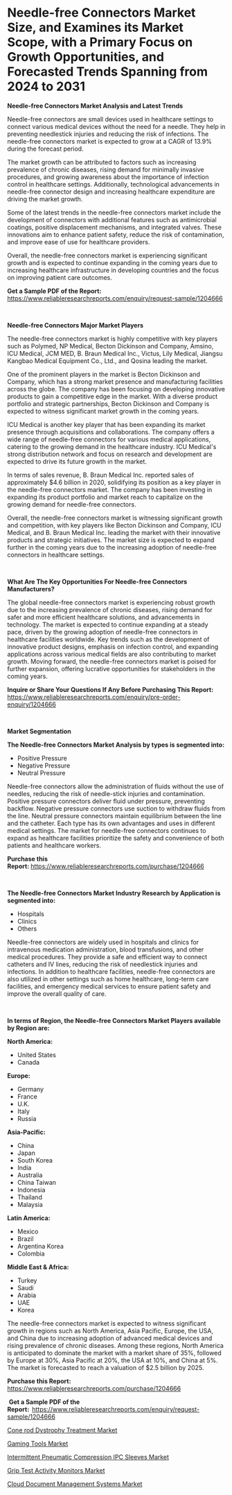<p><h1>Needle-free Connectors Market Size, and Examines its Market Scope, with a Primary Focus on Growth Opportunities, and Forecasted Trends Spanning from 2024 to 2031</h1></p><p><strong>Needle-free Connectors Market Analysis and Latest Trends</strong></p>
<p><p>Needle-free connectors are small devices used in healthcare settings to connect various medical devices without the need for a needle. They help in preventing needlestick injuries and reducing the risk of infections. The needle-free connectors market is expected to grow at a CAGR of 13.9% during the forecast period.</p><p>The market growth can be attributed to factors such as increasing prevalence of chronic diseases, rising demand for minimally invasive procedures, and growing awareness about the importance of infection control in healthcare settings. Additionally, technological advancements in needle-free connector design and increasing healthcare expenditure are driving the market growth.</p><p>Some of the latest trends in the needle-free connectors market include the development of connectors with additional features such as antimicrobial coatings, positive displacement mechanisms, and integrated valves. These innovations aim to enhance patient safety, reduce the risk of contamination, and improve ease of use for healthcare providers.</p><p>Overall, the needle-free connectors market is experiencing significant growth and is expected to continue expanding in the coming years due to increasing healthcare infrastructure in developing countries and the focus on improving patient care outcomes.</p></p>
<p><strong>Get a Sample PDF of the Report:&nbsp;</strong> <a href="https://www.reliableresearchreports.com/enquiry/request-sample/1204666">https://www.reliableresearchreports.com/enquiry/request-sample/1204666</a></p>
<p>&nbsp;</p>
<p><strong>Needle-free Connectors Major Market Players</strong></p>
<p><p>The needle-free connectors market is highly competitive with key players such as Polymed, NP Medical, Becton Dickinson and Company, Amsino, ICU Medical, JCM MED, B. Braun Medical Inc., Victus, Lily Medical, Jiangsu Kangbao Medical Equipment Co., Ltd., and Qosina leading the market. </p><p>One of the prominent players in the market is Becton Dickinson and Company, which has a strong market presence and manufacturing facilities across the globe. The company has been focusing on developing innovative products to gain a competitive edge in the market. With a diverse product portfolio and strategic partnerships, Becton Dickinson and Company is expected to witness significant market growth in the coming years.</p><p>ICU Medical is another key player that has been expanding its market presence through acquisitions and collaborations. The company offers a wide range of needle-free connectors for various medical applications, catering to the growing demand in the healthcare industry. ICU Medical's strong distribution network and focus on research and development are expected to drive its future growth in the market.</p><p>In terms of sales revenue, B. Braun Medical Inc. reported sales of approximately $4.6 billion in 2020, solidifying its position as a key player in the needle-free connectors market. The company has been investing in expanding its product portfolio and market reach to capitalize on the growing demand for needle-free connectors.</p><p>Overall, the needle-free connectors market is witnessing significant growth and competition, with key players like Becton Dickinson and Company, ICU Medical, and B. Braun Medical Inc. leading the market with their innovative products and strategic initiatives. The market size is expected to expand further in the coming years due to the increasing adoption of needle-free connectors in healthcare settings.</p></p>
<p>&nbsp;</p>
<p><strong>What Are The Key Opportunities For Needle-free Connectors Manufacturers?</strong></p>
<p><p>The global needle-free connectors market is experiencing robust growth due to the increasing prevalence of chronic diseases, rising demand for safer and more efficient healthcare solutions, and advancements in technology. The market is expected to continue expanding at a steady pace, driven by the growing adoption of needle-free connectors in healthcare facilities worldwide. Key trends such as the development of innovative product designs, emphasis on infection control, and expanding applications across various medical fields are also contributing to market growth. Moving forward, the needle-free connectors market is poised for further expansion, offering lucrative opportunities for stakeholders in the coming years.</p></p>
<p><strong>Inquire or Share Your Questions If Any Before Purchasing This Report:</strong> <a href="https://www.reliableresearchreports.com/enquiry/pre-order-enquiry/1204666">https://www.reliableresearchreports.com/enquiry/pre-order-enquiry/1204666</a></p>
<p>&nbsp;</p>
<p><strong>Market Segmentation</strong></p>
<p><strong>The Needle-free Connectors Market Analysis by types is segmented into:</strong></p>
<p><ul><li>Positive Pressure</li><li>Negative Pressure</li><li>Neutral Pressure</li></ul></p>
<p><p>Needle-free connectors allow the administration of fluids without the use of needles, reducing the risk of needle-stick injuries and contamination. Positive pressure connectors deliver fluid under pressure, preventing backflow. Negative pressure connectors use suction to withdraw fluids from the line. Neutral pressure connectors maintain equilibrium between the line and the catheter. Each type has its own advantages and uses in different medical settings. The market for needle-free connectors continues to expand as healthcare facilities prioritize the safety and convenience of both patients and healthcare workers.</p></p>
<p><strong>Purchase this Report:&nbsp;</strong><a href="https://www.reliableresearchreports.com/purchase/1204666">https://www.reliableresearchreports.com/purchase/1204666</a></p>
<p>&nbsp;</p>
<p><strong>The Needle-free Connectors Market Industry Research by Application is segmented into:</strong></p>
<p><ul><li>Hospitals</li><li>Clinics</li><li>Others</li></ul></p>
<p><p>Needle-free connectors are widely used in hospitals and clinics for intravenous medication administration, blood transfusions, and other medical procedures. They provide a safe and efficient way to connect catheters and IV lines, reducing the risk of needlestick injuries and infections. In addition to healthcare facilities, needle-free connectors are also utilized in other settings such as home healthcare, long-term care facilities, and emergency medical services to ensure patient safety and improve the overall quality of care.</p></p>
<p>&nbsp;</p>
<p><strong>In terms of Region, the Needle-free Connectors Market Players available by Region are:</strong></p>
<p>
    <p> <strong> North America: </strong>
        <ul>
            <li>United States</li>
            <li>Canada</li>
        </ul>
        </p> 
    <p> <strong> Europe: </strong>
        <ul>
            <li>Germany</li>
            <li>France</li>
            <li>U.K.</li>
            <li>Italy</li>
            <li>Russia</li>
        </ul>
        </p> 
    <p> <strong> Asia-Pacific: </strong>
        <ul>
            <li>China</li>
            <li>Japan</li>
            <li>South Korea</li>
            <li>India</li>
            <li>Australia</li>
            <li>China Taiwan</li>
            <li>Indonesia</li>
            <li>Thailand</li>
            <li>Malaysia</li>
        </ul>
        </p> 
    <p> <strong> Latin America: </strong>
        <ul>
            <li>Mexico</li>
            <li>Brazil</li>
            <li>Argentina Korea</li>
            <li>Colombia</li>
        </ul>
        </p> 
    <p> <strong> Middle East & Africa: </strong>
        <ul>
            <li>Turkey</li>
            <li>Saudi</li>
            <li>Arabia</li>
            <li>UAE</li>
            <li>Korea</li>
        </ul>
    </p>
    </p>
<p><p>The needle-free connectors market is expected to witness significant growth in regions such as North America, Asia Pacific, Europe, the USA, and China due to increasing adoption of advanced medical devices and rising prevalence of chronic diseases. Among these regions, North America is anticipated to dominate the market with a market share of 35%, followed by Europe at 30%, Asia Pacific at 20%, the USA at 10%, and China at 5%. The market is forecasted to reach a valuation of $2.5 billion by 2025.</p></p>
<p><strong>Purchase this Report: </strong><a href="https://www.reliableresearchreports.com/purchase/1204666">https://www.reliableresearchreports.com/purchase/1204666</a></p>
<p>&nbsp;<strong>Get a Sample PDF of the Report:&nbsp;&nbsp;</strong><a href="https://www.reliableresearchreports.com/enquiry/request-sample/1204666">https://www.reliableresearchreports.com/enquiry/request-sample/1204666</a></p>
<p><strong></strong></p>
<p><p><a href="https://medium.com/@rosejohnson762014/cone-rod-dystrophy-treatment-market-size-and-market-trends-complete-industry-overview-2024-to-9fa8d6666d7d">Cone rod Dystrophy Treatment Market</a></p><p><a href="https://github.com/ChiragRP21/Market-Research-Report-List-3/blob/main/gaming-tools-market.md">Gaming Tools Market</a></p><p><a href="https://medium.com/@jeanlopez1945/intermittent-pneumatic-compression-ipc-sleeves-market-share-evolution-and-market-growth-trends-2024-626dc8bed9c2">Intermittent Pneumatic Compression IPC Sleeves Market</a></p><p><a href="https://medium.com/@jeanlopez1945/grip-test-activity-monitors-market-furnishes-information-on-market-share-market-trends-and-market-2677a13c53a2">Grip Test Activity Monitors Market</a></p><p><a href="https://github.com/Airanohannonzb68e5pb53oc1/Market-Research-Report-List-1/blob/main/cloud-document-management-systems-market.md">Cloud Document Management Systems Market</a></p></p>